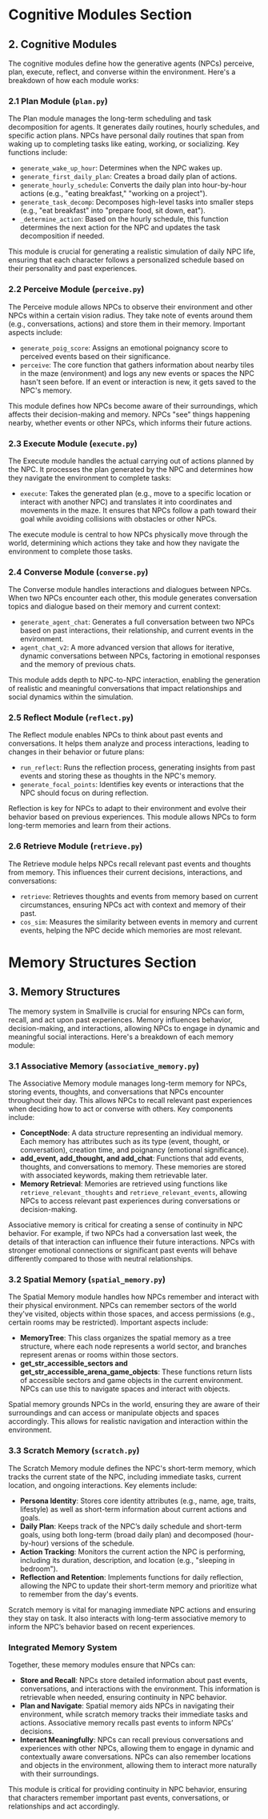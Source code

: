 # Cognitive Modules Section

## 2. Cognitive Modules
The cognitive modules define how the generative agents (NPCs) perceive, plan, execute, reflect, and converse within the environment. Here's a breakdown of how each module works:

### 2.1 Plan Module (`plan.py`)
The Plan module manages the long-term scheduling and task decomposition for agents. It generates daily routines, hourly schedules, and specific action plans. NPCs have personal daily routines that span from waking up to completing tasks like eating, working, or socializing. Key functions include:

- `generate_wake_up_hour`: Determines when the NPC wakes up.
- `generate_first_daily_plan`: Creates a broad daily plan of actions.
- `generate_hourly_schedule`: Converts the daily plan into hour-by-hour actions (e.g., "eating breakfast," "working on a project").
- `generate_task_decomp`: Decomposes high-level tasks into smaller steps (e.g., "eat breakfast" into "prepare food, sit down, eat").
- `_determine_action`: Based on the hourly schedule, this function determines the next action for the NPC and updates the task decomposition if needed.

This module is crucial for generating a realistic simulation of daily NPC life, ensuring that each character follows a personalized schedule based on their personality and past experiences.

### 2.2 Perceive Module (`perceive.py`)
The Perceive module allows NPCs to observe their environment and other NPCs within a certain vision radius. They take note of events around them (e.g., conversations, actions) and store them in their memory. Important aspects include:

- `generate_poig_score`: Assigns an emotional poignancy score to perceived events based on their significance.
- `perceive`: The core function that gathers information about nearby tiles in the maze (environment) and logs any new events or spaces the NPC hasn't seen before. If an event or interaction is new, it gets saved to the NPC's memory.

This module defines how NPCs become aware of their surroundings, which affects their decision-making and memory. NPCs "see" things happening nearby, whether events or other NPCs, which informs their future actions.

### 2.3 Execute Module (`execute.py`)
The Execute module handles the actual carrying out of actions planned by the NPC. It processes the plan generated by the NPC and determines how they navigate the environment to complete tasks:

- `execute`: Takes the generated plan (e.g., move to a specific location or interact with another NPC) and translates it into coordinates and movements in the maze. It ensures that NPCs follow a path toward their goal while avoiding collisions with obstacles or other NPCs.

The execute module is central to how NPCs physically move through the world, determining which actions they take and how they navigate the environment to complete those tasks.

### 2.4 Converse Module (`converse.py`)
The Converse module handles interactions and dialogues between NPCs. When two NPCs encounter each other, this module generates conversation topics and dialogue based on their memory and current context:

- `generate_agent_chat`: Generates a full conversation between two NPCs based on past interactions, their relationship, and current events in the environment.
- `agent_chat_v2`: A more advanced version that allows for iterative, dynamic conversations between NPCs, factoring in emotional responses and the memory of previous chats.

This module adds depth to NPC-to-NPC interaction, enabling the generation of realistic and meaningful conversations that impact relationships and social dynamics within the simulation.

### 2.5 Reflect Module (`reflect.py`)
The Reflect module enables NPCs to think about past events and conversations. It helps them analyze and process interactions, leading to changes in their behavior or future plans:

- `run_reflect`: Runs the reflection process, generating insights from past events and storing these as thoughts in the NPC's memory.
- `generate_focal_points`: Identifies key events or interactions that the NPC should focus on during reflection.

Reflection is key for NPCs to adapt to their environment and evolve their behavior based on previous experiences. This module allows NPCs to form long-term memories and learn from their actions.

### 2.6 Retrieve Module (`retrieve.py`)
The Retrieve module helps NPCs recall relevant past events and thoughts from memory. This influences their current decisions, interactions, and conversations:

- `retrieve`: Retrieves thoughts and events from memory based on current circumstances, ensuring NPCs act with context and memory of their past.
- `cos_sim`: Measures the similarity between events in memory and current events, helping the NPC decide which memories are most relevant.

# Memory Structures Section

## 3. Memory Structures
The memory system in Smallville is crucial for ensuring NPCs can form, recall, and act upon past experiences. Memory influences behavior, decision-making, and interactions, allowing NPCs to engage in dynamic and meaningful social interactions. Here's a breakdown of each memory module:

### 3.1 Associative Memory (`associative_memory.py`)
The Associative Memory module manages long-term memory for NPCs, storing events, thoughts, and conversations that NPCs encounter throughout their day. This allows NPCs to recall relevant past experiences when deciding how to act or converse with others. Key components include:

- **ConceptNode**: A data structure representing an individual memory. Each memory has attributes such as its type (event, thought, or conversation), creation time, and poignancy (emotional significance).
- **add_event, add_thought, and add_chat**: Functions that add events, thoughts, and conversations to memory. These memories are stored with associated keywords, making them retrievable later.
- **Memory Retrieval**: Memories are retrieved using functions like `retrieve_relevant_thoughts` and `retrieve_relevant_events`, allowing NPCs to access relevant past experiences during conversations or decision-making.

Associative memory is critical for creating a sense of continuity in NPC behavior. For example, if two NPCs had a conversation last week, the details of that interaction can influence their future interactions. NPCs with stronger emotional connections or significant past events will behave differently compared to those with neutral relationships.

### 3.2 Spatial Memory (`spatial_memory.py`)
The Spatial Memory module handles how NPCs remember and interact with their physical environment. NPCs can remember sectors of the world they've visited, objects within those spaces, and access permissions (e.g., certain rooms may be restricted). Important aspects include:

- **MemoryTree**: This class organizes the spatial memory as a tree structure, where each node represents a world sector, and branches represent arenas or rooms within those sectors.
- **get_str_accessible_sectors and get_str_accessible_arena_game_objects**: These functions return lists of accessible sectors and game objects in the current environment. NPCs can use this to navigate spaces and interact with objects.

Spatial memory grounds NPCs in the world, ensuring they are aware of their surroundings and can access or manipulate objects and spaces accordingly. This allows for realistic navigation and interaction within the environment.

### 3.3 Scratch Memory (`scratch.py`)
The Scratch Memory module defines the NPC's short-term memory, which tracks the current state of the NPC, including immediate tasks, current location, and ongoing interactions. Key elements include:

- **Persona Identity**: Stores core identity attributes (e.g., name, age, traits, lifestyle) as well as short-term information about current actions and goals.
- **Daily Plan**: Keeps track of the NPC’s daily schedule and short-term goals, using both long-term (broad daily plan) and decomposed (hour-by-hour) versions of the schedule.
- **Action Tracking**: Monitors the current action the NPC is performing, including its duration, description, and location (e.g., "sleeping in bedroom").
- **Reflection and Retention**: Implements functions for daily reflection, allowing the NPC to update their short-term memory and prioritize what to remember from the day's events.

Scratch memory is vital for managing immediate NPC actions and ensuring they stay on task. It also interacts with long-term associative memory to inform the NPC’s behavior based on recent experiences.

### Integrated Memory System
Together, these memory modules ensure that NPCs can:

- **Store and Recall**: NPCs store detailed information about past events, conversations, and interactions with the environment. This information is retrievable when needed, ensuring continuity in NPC behavior.
- **Plan and Navigate**: Spatial memory aids NPCs in navigating their environment, while scratch memory tracks their immediate tasks and actions. Associative memory recalls past events to inform NPCs’ decisions.
- **Interact Meaningfully**: NPCs can recall previous conversations and experiences with other NPCs, allowing them to engage in dynamic and contextually aware conversations. NPCs can also remember locations and objects in the environment, allowing them to interact more naturally with their surroundings.


This module is critical for providing continuity in NPC behavior, ensuring that characters remember important past events, conversations, or relationships and act accordingly.
